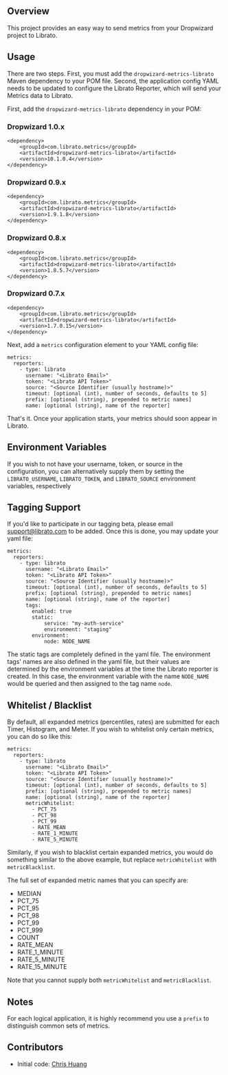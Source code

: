 ## Overview

This project provides an easy way to send metrics from your Dropwizard project to Librato.

## Usage

There are two steps. First, you must add the `dropwizard-metrics-librato` Maven dependency to your POM file. Second,
the application config YAML needs to be updated to configure the Librato Reporter, which will send your Metrics
data to Librato.

First, add the `dropwizard-metrics-librato` dependency in your POM:

### Dropwizard 1.0.x

    <dependency>
        <groupId>com.librato.metrics</groupId>
        <artifactId>dropwizard-metrics-librato</artifactId>
        <version>10.1.0.4</version>
    </dependency>

### Dropwizard 0.9.x

    <dependency>
        <groupId>com.librato.metrics</groupId>
        <artifactId>dropwizard-metrics-librato</artifactId>
        <version>1.9.1.8</version>
    </dependency>

### Dropwizard 0.8.x

    <dependency>
        <groupId>com.librato.metrics</groupId>
        <artifactId>dropwizard-metrics-librato</artifactId>
        <version>1.8.5.7</version>
    </dependency>

### Dropwizard 0.7.x

    <dependency>
        <groupId>com.librato.metrics</groupId>
        <artifactId>dropwizard-metrics-librato</artifactId>
        <version>1.7.0.15</version>
    </dependency>

Next, add a `metrics` configuration element to your YAML config file:

    metrics:
      reporters:
        - type: librato
          username: "<Librato Email>"
          token: "<Librato API Token>"
          source: "<Source Identifier (usually hostname)>"
          timeout: [optional (int), number of seconds, defaults to 5]
          prefix: [optional (string), prepended to metric names]
          name: [optional (string), name of the reporter]


That's it.  Once your application starts, your metrics should soon appear in Librato.

## Environment Variables

If you wish to not have your username, token, or source in the configuration,
you can alternatively supply them by setting the `LIBRATO_USERNAME`,
`LIBRATO_TOKEN`, and `LIBRATO_SOURCE` environment variables, respectively

## Tagging Support

If you'd like to participate in our tagging beta, please email support@librato.com to be
added.  Once this is done, you may update your yaml file:

    metrics:
      reporters:
        - type: librato
          username: "<Librato Email>"
          token: "<Librato API Token>"
          source: "<Source Identifier (usually hostname)>"
          timeout: [optional (int), number of seconds, defaults to 5]
          prefix: [optional (string), prepended to metric names]
          name: [optional (string), name of the reporter]
          tags:
            enabled: true
            static:
                service: "my-auth-service"
                environment: "staging"
            environment:
                node: NODE_NAME

The static tags are completely defined in the yaml file.  The environment tags' names are also
defined in the yaml file, but their values are determined by the environment variables at the
time the Librato reporter is created.  In this case, the environment variable with the name 
`NODE_NAME` would be queried and then assigned to the tag name `node`.

## Whitelist / Blacklist

By default, all expanded metrics (percentiles, rates) are submitted for each Timer, Histogram,
and Meter.  If you wish to whitelist only certain metrics, you can do so like this:

    metrics:
      reporters:
        - type: librato
          username: "<Librato Email>"
          token: "<Librato API Token>"
          source: "<Source Identifier (usually hostname)>"
          timeout: [optional (int), number of seconds, defaults to 5]
          prefix: [optional (string), prepended to metric names]
          name: [optional (string), name of the reporter]
          metricWhitelist:
          	- PCT_75
          	- PCT_98
          	- PCT_99
          	- RATE_MEAN
          	- RATE_1_MINUTE
          	- RATE_5_MINUTE

 Similarly, if you wish to blacklist certain expanded metrics, you would do something
 similar to the above example, but replace `metricWhitelist` with `metricBlacklist`.

 The full set of expanded metric names that you can specify are:

 * MEDIAN
 * PCT_75
 * PCT_95
 * PCT_98
 * PCT_99
 * PCT_999
 * COUNT
 * RATE_MEAN
 * RATE_1_MINUTE
 * RATE_5_MINUTE
 * RATE_15_MINUTE

 Note that you cannot supply both `metricWhitelist` and `metricBlacklist`.


## Notes

For each logical application, it is highly recommend you use a `prefix` to distinguish common sets of metrics.

## Contributors

* Initial code: [Chris Huang](https://github.com/tianx2)
